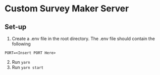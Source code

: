 # Custom Survey Maker Server
## Set-up
1. Create a .env file in the root directory.  The .env file should contain the following
```
PORT=<Insert PORT Here>
```
2. Run ```yarn``` 
3. Run ```yarn start```